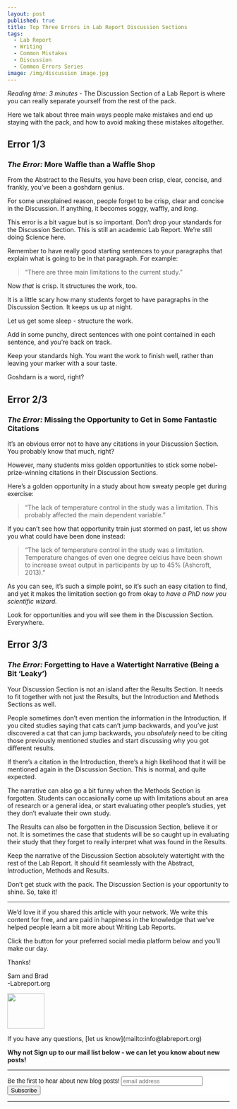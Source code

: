 ```yaml
---
layout: post
published: true
title: Top Three Errors in Lab Report Discussion Sections
tags:
  - Lab Report
  - Writing
  - Common Mistakes
  - Discussion
  - Common Errors Series
image: /img/discussion image.jpg
---
```

_Reading time: 3 minutes_ - The Discussion Section of a Lab Report is where you can really separate yourself from the rest of the pack. 

Here we talk about three main ways people make mistakes and end up staying with the pack, and how to avoid making these mistakes altogether.


 
## **Error 1/3**
### *The Error:* More Waffle than a Waffle Shop
 
From the Abstract to the Results, you have been crisp, clear, concise, and frankly, you’ve been a goshdarn genius.

For some unexplained reason, people forget to be crisp, clear and concise in the Discussion. If anything, it becomes soggy, waffly, and _long._

This error is a bit vague but is so important. Don’t drop your standards for the Discussion Section. This is still an academic Lab Report. We’re still doing Science here.

Remember to have really good starting sentences to your paragraphs that explain what is going to be in that paragraph. For example:

> “There are three main limitations to the current study.”

Now _that_ is crisp. It structures the work, too.

It is a little scary how many students forget to have paragraphs in the Discussion Section. It keeps us up at night.

Let us get some sleep - structure the work.

Add in some punchy, direct sentences with one point contained in each sentence, and you’re back on track.

Keep your standards high. You want the work to finish well, rather than leaving your marker with a sour taste. 

Goshdarn is a word, right?


 
## **Error 2/3**
### *The Error:* Missing the Opportunity to Get in Some Fantastic Citations
 
It’s an obvious error not to have any citations in your Discussion Section. You probably know that much, right?

However, many students miss golden opportunities to stick some nobel-prize-winning citations in their Discussion Sections. 

Here’s a golden opportunity in a study about how sweaty people get during exercise:

> “The lack of temperature control in the study was a limitation. This probably affected the main dependent variable.”

If you can’t see how that opportunity train just stormed on past, let us show you what could have been done instead:

> “The lack of temperature control in the study was a limitation. Temperature changes of even one degree celcius have been shown to increase sweat output in participants by up to 45% (Ashcroft, 2013).”

As you can see, it’s such a simple point, so it’s such an easy citation to find, and yet it makes the limitation section go from okay to _have a PhD now you scientific wizard._

Look for opportunities and you will see them in the Discussion Section. Everywhere.

 
## **Error 3/3**
### *The Error:* Forgetting to Have a Watertight Narrative (Being a Bit ‘Leaky’)
 
Your Discussion Section is not an island after the Results Section. It needs to fit together with not just the Results, but the Introduction and Methods Sections as well.

People sometimes don’t even mention the information in the Introduction. If you cited studies saying that cats can’t jump backwards, and you’ve just discovered a cat that can jump backwards, you _absolutely_ need to be citing those previously mentioned studies and start discussing why you got different results.

If there’s a citation in the Introduction, there’s a high likelihood that it will be mentioned again in the Discussion Section. This is normal, and quite expected.

The narrative can also go a bit funny when the Methods Section is forgotten. Students can occasionally come up with limitations about an area of research or a general idea, or start evaluating other people’s studies, yet they don’t evaluate their own study.

The Results can also be forgotten in the Discussion Section, believe it or not. It is sometimes the case that students will be so caught up in evaluating their study that they forget to really interpret what was found in the Results.

Keep the narrative of the Discussion Section absolutely watertight with the rest of the Lab Report. It should fit seamlessly with the Abstract, Introduction, Methods and Results.


Don’t get stuck with the pack. The Discussion Section is your opportunity to shine. So, take it!





--- 

We’d love it if you shared this article with your network. We write this content for free, and are paid in happiness in the knowledge that we’ve helped people learn a bit more about Writing Lab Reports.

Click the button for your preferred social media platform below and you’ll make our day.

Thanks!

Sam and Brad  
-Labreport.org  
<p style="text-align: left;"><img src="https://s-ashcroft.github.io/img/avatar-icon.png" alt="" width="84" height="80" /></p>  
If you have any questions, [let us know](mailto:info@labreport.org)

 
**Why not Sign up to our mail list below - we can let you know about new posts!**

---

<!-- Begin Mailchimp Signup Form -->
<link href="//cdn-images.mailchimp.com/embedcode/horizontal-slim-10_7.css" rel="stylesheet" type="text/css">
<style type="text/css">
	#mc_embed_signup{background:#fff; clear:left; font:14px Helvetica,Arial,sans-serif; width:100%;}
	/* Add your own Mailchimp form style overrides in your site stylesheet or in this style block.
	   We recommend moving this block and the preceding CSS link to the HEAD of your HTML file. */
</style>
<div id="mc_embed_signup">
<form action="https://Org.us20.list-manage.com/subscribe/post?u=7d4ac3d81a475c6d44aa19c58&amp;id=6ef2deec11" method="post" id="mc-embedded-subscribe-form" name="mc-embedded-subscribe-form" class="validate" target="_blank" novalidate>
    <div id="mc_embed_signup_scroll">
	<label for="mce-EMAIL">Be the first to hear about new blog posts!</label>
	<input type="email" value="" name="EMAIL" class="email" id="mce-EMAIL" placeholder="email address" required>
    <!-- real people should not fill this in and expect good things - do not remove this or risk form bot signups-->
    <div style="position: absolute; left: -5000px;" aria-hidden="true"><input type="text" name="b_7d4ac3d81a475c6d44aa19c58_6ef2deec11" tabindex="-1" value=""></div>
    <div class="clear"><input type="submit" value="Subscribe" name="subscribe" id="mc-embedded-subscribe" class="button"></div>
    </div>
</form>
</div>

<!--End mc_embed_signup-->

---

